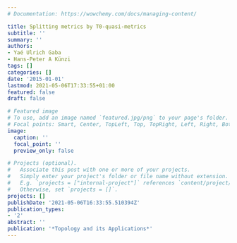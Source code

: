 ```yaml
---
# Documentation: https://wowchemy.com/docs/managing-content/

title: Splitting metrics by T0-quasi-metrics
subtitle: ''
summary: ''
authors:
- Yaé Ulrich Gaba
- Hans-Peter A Künzi
tags: []
categories: []
date: '2015-01-01'
lastmod: 2021-05-06T17:33:55+01:00
featured: false
draft: false

# Featured image
# To use, add an image named `featured.jpg/png` to your page's folder.
# Focal points: Smart, Center, TopLeft, Top, TopRight, Left, Right, BottomLeft, Bottom, BottomRight.
image:
  caption: ''
  focal_point: ''
  preview_only: false

# Projects (optional).
#   Associate this post with one or more of your projects.
#   Simply enter your project's folder or file name without extension.
#   E.g. `projects = ["internal-project"]` references `content/project/deep-learning/index.md`.
#   Otherwise, set `projects = []`.
projects: []
publishDate: '2021-05-06T16:33:55.510394Z'
publication_types:
- '2'
abstract: ''
publication: '*Topology and its Applications*'
---
```


